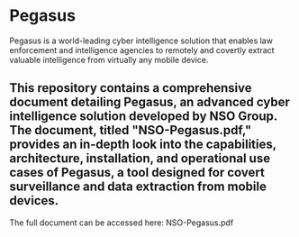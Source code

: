 # Pegasus
Pegasus is a world-leading cyber intelligence solution that enables law enforcement and intelligence agencies to remotely and covertly extract valuable intelligence from virtually any mobile device.

## This repository contains a comprehensive document detailing Pegasus, an advanced cyber intelligence solution developed by NSO Group. The document, titled "NSO-Pegasus.pdf," provides an in-depth look into the capabilities, architecture, installation, and operational use cases of Pegasus, a tool designed for covert surveillance and data extraction from mobile devices.

The full document can be accessed here: NSO-Pegasus.pdf


